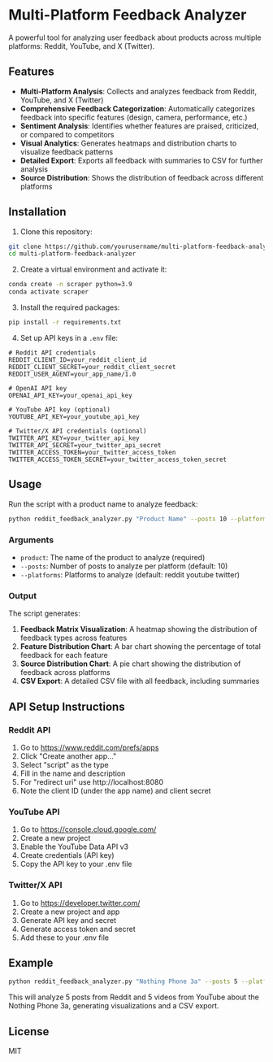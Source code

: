 # Multi-Platform Feedback Analyzer

A powerful tool for analyzing user feedback about products across multiple platforms: Reddit, YouTube, and X (Twitter).

## Features

- **Multi-Platform Analysis**: Collects and analyzes feedback from Reddit, YouTube, and X (Twitter)
- **Comprehensive Feedback Categorization**: Automatically categorizes feedback into specific features (design, camera, performance, etc.)
- **Sentiment Analysis**: Identifies whether features are praised, criticized, or compared to competitors
- **Visual Analytics**: Generates heatmaps and distribution charts to visualize feedback patterns
- **Detailed Export**: Exports all feedback with summaries to CSV for further analysis
- **Source Distribution**: Shows the distribution of feedback across different platforms

## Installation

1. Clone this repository:
```bash
git clone https://github.com/yourusername/multi-platform-feedback-analyzer.git
cd multi-platform-feedback-analyzer
```

2. Create a virtual environment and activate it:
```bash
conda create -n scraper python=3.9
conda activate scraper
```

3. Install the required packages:
```bash
pip install -r requirements.txt
```

4. Set up API keys in a `.env` file:
```
# Reddit API credentials
REDDIT_CLIENT_ID=your_reddit_client_id
REDDIT_CLIENT_SECRET=your_reddit_client_secret
REDDIT_USER_AGENT=your_app_name/1.0

# OpenAI API key
OPENAI_API_KEY=your_openai_api_key

# YouTube API key (optional)
YOUTUBE_API_KEY=your_youtube_api_key

# Twitter/X API credentials (optional)
TWITTER_API_KEY=your_twitter_api_key
TWITTER_API_SECRET=your_twitter_api_secret
TWITTER_ACCESS_TOKEN=your_twitter_access_token
TWITTER_ACCESS_TOKEN_SECRET=your_twitter_access_token_secret
```

## Usage

Run the script with a product name to analyze feedback:

```bash
python reddit_feedback_analyzer.py "Product Name" --posts 10 --platforms reddit youtube twitter
```

### Arguments

- `product`: The name of the product to analyze (required)
- `--posts`: Number of posts to analyze per platform (default: 10)
- `--platforms`: Platforms to analyze (default: reddit youtube twitter)

### Output

The script generates:

1. **Feedback Matrix Visualization**: A heatmap showing the distribution of feedback types across features
2. **Feature Distribution Chart**: A bar chart showing the percentage of total feedback for each feature
3. **Source Distribution Chart**: A pie chart showing the distribution of feedback across platforms
4. **CSV Export**: A detailed CSV file with all feedback, including summaries

## API Setup Instructions

### Reddit API

1. Go to https://www.reddit.com/prefs/apps
2. Click "Create another app..."
3. Select "script" as the type
4. Fill in the name and description
5. For "redirect uri" use http://localhost:8080
6. Note the client ID (under the app name) and client secret

### YouTube API

1. Go to https://console.cloud.google.com/
2. Create a new project
3. Enable the YouTube Data API v3
4. Create credentials (API key)
5. Copy the API key to your .env file

### Twitter/X API

1. Go to https://developer.twitter.com/
2. Create a new project and app
3. Generate API key and secret
4. Generate access token and secret
5. Add these to your .env file

## Example

```bash
python reddit_feedback_analyzer.py "Nothing Phone 3a" --posts 5 --platforms reddit youtube
```

This will analyze 5 posts from Reddit and 5 videos from YouTube about the Nothing Phone 3a, generating visualizations and a CSV export.

## License

MIT 
